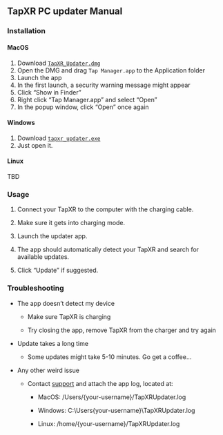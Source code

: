 ## TapXR PC updater Manual
### Installation
#### MacOS
1. Download [```TapXR_Updater.dmg```](https://github.com/TapWithUs/TapXR-updater/releases/latest/downloads/TapXR_Updater.dmg)
2. Open the DMG and drag ```Tap Manager.app``` to the Application folder
3. Launch the app
4. In the first launch, a security warning message might appear
5. Click “Show in Finder”
6. Right click “Tap Manager.app” and select “Open”
7. In the popup window, click “Open” once again
#### Windows
1. Download [```tapxr_updater.exe```](https://github.com/TapWithUs/TapXR-updater/releases/latest/downloads/tapxr_updater.exe)
2. Just open it.
#### Linux
TBD
    

### Usage

1.  Connect your TapXR to the computer with the charging cable.
    
2.  Make sure it gets into charging mode.
    
3.  Launch the updater app.
    
4.  The app should automatically detect your TapXR and search for available updates.
    
5.  Click “Update” if suggested.
    

### Troubleshooting

-   The app doesn’t detect my device
    
    -   Make sure TapXR is charging
        
    -   Try closing the app, remove TapXR from the charger and try again
        
-   Update takes a long time
    
    -   Some updates might take 5-10 minutes. Go get a coffee...
        
-   Any other weird issue
    
    -   Contact [support](https://www.tapwithus.com/support) and attach the app log, located at:
        
        -   MacOS: /Users/{your-username}/TapXRUpdater.log
            
        -   Windows: C:\Users\{your-username}\TapXRUpdater.log
            
        -   Linux: /home/{your-username}/TapXRUpdater.log
